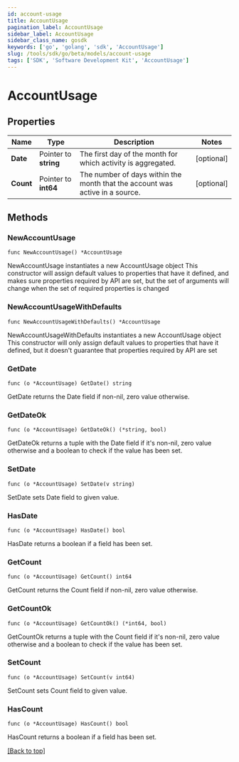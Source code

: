 ```yaml
---
id: account-usage
title: AccountUsage
pagination_label: AccountUsage
sidebar_label: AccountUsage
sidebar_class_name: gosdk
keywords: ['go', 'golang', 'sdk', 'AccountUsage'] 
slug: /tools/sdk/go/beta/models/account-usage
tags: ['SDK', 'Software Development Kit', 'AccountUsage']
---
```


# AccountUsage

## Properties

Name | Type | Description | Notes
------------ | ------------- | ------------- | -------------
**Date** | Pointer to **string** | The first day of the month for which activity is aggregated. | [optional] 
**Count** | Pointer to **int64** | The number of days within the month that the account was active in a source. | [optional] 

## Methods

### NewAccountUsage

`func NewAccountUsage() *AccountUsage`

NewAccountUsage instantiates a new AccountUsage object
This constructor will assign default values to properties that have it defined,
and makes sure properties required by API are set, but the set of arguments
will change when the set of required properties is changed

### NewAccountUsageWithDefaults

`func NewAccountUsageWithDefaults() *AccountUsage`

NewAccountUsageWithDefaults instantiates a new AccountUsage object
This constructor will only assign default values to properties that have it defined,
but it doesn't guarantee that properties required by API are set

### GetDate

`func (o *AccountUsage) GetDate() string`

GetDate returns the Date field if non-nil, zero value otherwise.

### GetDateOk

`func (o *AccountUsage) GetDateOk() (*string, bool)`

GetDateOk returns a tuple with the Date field if it's non-nil, zero value otherwise
and a boolean to check if the value has been set.

### SetDate

`func (o *AccountUsage) SetDate(v string)`

SetDate sets Date field to given value.

### HasDate

`func (o *AccountUsage) HasDate() bool`

HasDate returns a boolean if a field has been set.

### GetCount

`func (o *AccountUsage) GetCount() int64`

GetCount returns the Count field if non-nil, zero value otherwise.

### GetCountOk

`func (o *AccountUsage) GetCountOk() (*int64, bool)`

GetCountOk returns a tuple with the Count field if it's non-nil, zero value otherwise
and a boolean to check if the value has been set.

### SetCount

`func (o *AccountUsage) SetCount(v int64)`

SetCount sets Count field to given value.

### HasCount

`func (o *AccountUsage) HasCount() bool`

HasCount returns a boolean if a field has been set.


[[Back to top]](#) 


